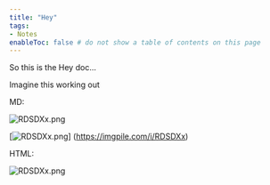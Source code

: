 ```yaml
---
title: "Hey"
tags:
- Notes
enableToc: false # do not show a table of contents on this page
---
```


So this is the Hey doc...

Imagine this working out

MD:

![RDSDXx.png](https://imgpile.com/images/RDSDXx.png)








[![RDSDXx.png](https://imgpile.com/images/RDSDXx.png)]
(https://imgpile.com/i/RDSDXx)



HTML:

<img src="https://imgpile.com/images/RDSDXx.png" alt="RDSDXx.png" border="0" />



